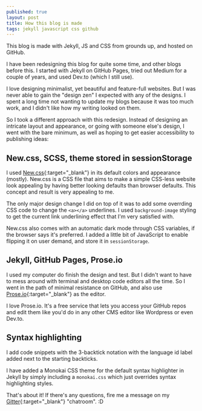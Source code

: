 ```yaml
---
published: true
layout: post
title: How this blog is made
tags: jekyll javascript css github
---
```

This blog is made with Jekyll, JS and CSS from grounds up, and hosted on GitHub.

<!--more-->

I have been redesigning this blog for quite some time, and other blogs before this. I started with Jekyll on GitHub Pages, tried out Medium for a couple of years, and used Dev.to (which I still use).

I love designing minimalist, yet beautiful and feature-full websites. But I was never able to gain the "design zen" I expected with any of the designs. I spent a long time not wanting to update my blogs because it was too much work, and I didn't like how my writing looked on them.

So I took a different approach with this redesign. Instead of designing an intricate layout and appearance, or going with someone else's design, I went with the bare minimum, as well as hoping to get easier accessibility to publishing ideas:

## New.css, SCSS, theme stored in sessionStorage

I used [New.css](https://newcss.net/){:target="_blank"} in its default colors and appearance (mostly). New.css is a CSS file that aims to make a simple CSS-less website look appealing by having better looking defaults than browser defaults. This concept and result is very appealing to me.

The only major design change I did on top of it was to add some overrding CSS code to change the `<a></a>` underlines. I used `background-image` styling to get the current link underlining effect that I'm very satisfied with.

New.css also comes with an automatic dark mode through CSS variables, if the browser says it's preferred. I added a little bit of JavaScript to enable flipping it on user demand, and store it in `sessionStorage`.

## Jekyll, GitHub Pages, Prose.io

I used my computer do finish the design and test. But I didn't want to have to mess around with terminal and desktop code editors all the time. So I went in the path of minimal resistance on GitHub, and also use [Prose.io](http://prose.io/){:target="_blank"} as the editor. 

I love Prose.io. It's a free service that lets you access your GitHub repos and edit them like you'd do in any other CMS editor like Wordpress or even Dev.to.

## Syntax highlighting

I add code snippets with the 3-backtick notation with the language id label added next to the starting backticks.

I have added a Monokai CSS theme for the default syntax highlighter in Jekyll by simply including a `monokai.css` which just overrides syntax highlighting styles.

That's about it! If there's any questions, fire me a message on my [Gitter](https://gitter.im/nirlanka/community){:target="_blank"} "chatroom". :D
